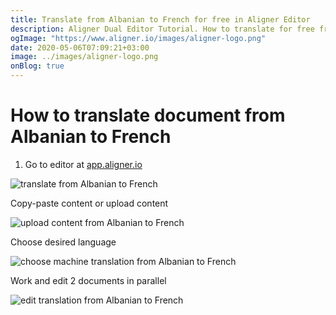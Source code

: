 ```yaml
---
title: Translate from Albanian to French for free in Aligner Editor
description: Aligner Dual Editor Tutorial. How to translate for free from Albanian to French. Aligner is multilingual document management platform. 
ogImage: "https://www.aligner.io/images/aligner-logo.png"
date: 2020-05-06T07:09:21+03:00
image: ../images/aligner-logo.png
onBlog: true
---
```


# How to translate document from Albanian to French

1. Go to editor at [app.aligner.io](https://app.aligner.io "Aligner App web page")

![translate from Albanian to French](../aligner-blank-editor.png "translate from Albanian to French")

Copy-paste content or upload content

![upload content from Albanian to French](../aligner-uploaded-document.png "upload content from Albanian to French")

Choose desired language

![choose machine translation from Albanian to French](../aligner-language-dropdown.png "choose machine translation from Albanian to French")

Work and edit 2 documents in parallel

![edit translation from Albanian to French](../aligner-double-sitded-editor.png "edit translation from Albanian to French")

